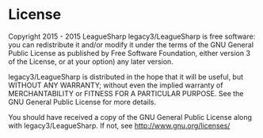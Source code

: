 License
=================
Copyright 2015 - 2015 LeagueSharp
legacy3/LeagueSharp is free software: you can redistribute it and/or modify
it under the terms of the GNU General Public License as published by
Free Software Foundation, either version 3 of the License, or
at your option) any later version.

legacy3/LeagueSharp is distributed in the hope that it will be useful,
but WITHOUT ANY WARRANTY; without even the implied warranty of
MERCHANTABILITY or FITNESS FOR A PARTICULAR PURPOSE. See the
GNU General Public License for more details.

You should have received a copy of the GNU General Public License
along with legacy3/LeagueSharp. If not, see http://www.gnu.org/licenses/